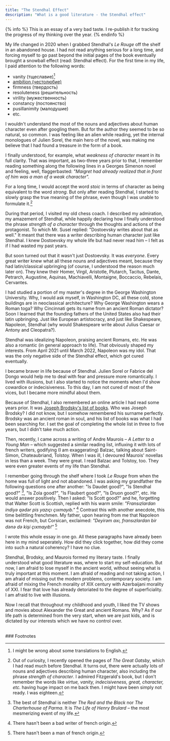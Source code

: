 ```yaml
---
title: "The Stendhal Effect"
description: "What is a good literature - the Stendhal effect"
---
```


{% info %}
This is an essay of a very bad taste. I re-publish it for tracking the progress of my thinking over the year.
{% endinfo %}

My life changed in 2020 when I grabbed Stendhal's _Le Rouge_ off the shelf in an abandoned house. I had not read anything serious for a long time, and forcing myself to go past beyond the initial pages of the book eventually brought a snowball effect (read: Stendhal effect). For the first time in my life, I paid attention to the following words:

- vanity (тщеславие)[^1]  
- [ambition (честолюбие)](/writings/translation)
- firmness (твердость) 
- resoluteness (решительность) 
- virility (мужественность) 
- constancy (постоянство)
- pusillanimity (малодушие)
- etc.

I wouldn't understand the most of the nouns and adjectives about human character even after googling them. But for the author they seemed to be so natural, so common. I was feeling like an alien while reading, yet the internal monologues of Julien Sorel, the main hero of the novel, was making me believe that I had found a treasure in the form of a book. 

I finally understood, for example, what _weakness of character_ meant in its full clarity. That was important, as two-three years prior to that, I remember reading something along the following lines in a Georges Simenon novel and feeling, well, flaggerbasted: _"Maigret had already realized that in front of him was a man of a weak character"._ 

For a long time, I would accept the word _stoic_ in terms of character as being equivalent to the word _strong_. But only after reading Stendhal, I started to slowly grasp the true meaning of the phrase, even though I was unable to formulate it.[^2]

During that period, I visited my old chess coach. I described my admiration, my amazement of Stendhal, while happily declaring how I finally understood the phrase _strength of a character_ through the thoughts and actions of the protagonist. To which Mr. Susel replied:
"Dostoevsky writes about that as well." It meant that there was a writer describing human character just like Stendhal. I knew Dostoevsky my whole life but had never read him &ndash; I felt as if I had wasted my past years.

But soon turned out that it wasn't just Dostoevsky. It was _everyone_. Every great writer knew what all these nouns and adjectives meant, because they had latin/classical upbringing (of course, I understood the reason much later on). They knew their Homer, Virgil, Aristotle, Plutarch, Tacitus, Dante, Petrarch, Augustine, Aquinas, Machiavelli, Montaigne, Boccaccio, Rebelais, Cervantes.

I had studied a portion of my master's degree in the George Washington University. Why, I would ask myself, in Washington DC, all these cold, stone buildings are in neoclassical architecture? Why George Washington wears a Roman toga? Why Cincinnati gets its name from an ancient Roman dictator? Soon I learned that the founding fathers of the United States also had their latin upbringing. Just like European artistocracy, and just like Shakespeare, Napoleon, Stendhal (why would Shakespeare write about Julius Caesar or Antony and Cleopatra?).

Stendhal was idealizing Napoleon, praising ancient Romans, etc. He was also a romantic (in general approach to life). That obviously shaped my interests. From April 2021 until March 2022, Napoleon was my idol. That was the only negative side of the Stendhal effect, which got cured eventually. 

I became braver in life because of Stendhal. Julien Sorel or Fabrice del Dongo would help me to deal with fear and pressure more romantically. I lived with illusions, but I also started to notice the moments when I'd show cowardice or indecisiveness. To this day, I am not cured of most of the vices, but I became more mindful about them.

Because of Stendhal, I also remembered an online article I had read some years prior. It was [Joseph Brodsky's list of books](https://www.openculture.com/2013/11/joseph-brodskys-reading-list-for-having-an-intelligent-conversation.html). Who was Joseph Brodsky? I did not know, but I somehow remembered his surname perfectly. Brodsky was an ancient roman in soul, and his list of books was what I had been searching for. I set the goal of completing the whole list in three to five years, but I didn't take much action.

Then, recently, I came across a writing of Andre Maurois &ndash; _A Letter to a Young Man_ &ndash; which suggested a similar reading list, influxing it with lots of french writers, godifying (I am exaggerating) Balzac, talking about Saint-Simon, Chateaubriand, Tolstoy. When I was ill, I devoured Maurois' novellas in less than a week. They were great. I read Balzac and Tolstoy, too. They were even greater events of my life than Stendhal.

I remember going through the shelf where I took _Le Rouge_ from when the home was full of light and not abandoned. I was asking my grandfather the following questions one after another: "Is Daudet good?", "Is Stendhal good?" [^3], "Is Zola good?", "Is Flaubert good?", "Is Druon good?", etc. He would answer positively. Then I asked: "Is Scott good?" and he, forgetting that Walter Scott is Scottish, replied with his warm smile: _"Fransızlardan indiyə qədər pis yazıçı çıxmayıb."_ [^4] Contrast this with another anecdote, this time belittling frenchmen. My father, upon hearing from me that Napoleon was not French, but Corsican, exclaimed: _"Deyirəm axı, fransızlardan bir dənə də kişi çıxmayıb!"_ [^5]

I wrote this whole essay in one go. All these paragraphs have already been here in my mind seperately. How did they click together, how did they come into such a natural coherency? I have no clue.

Stendhal, Brodsky, and Maurois formed my literary taste. I finally understood what good literature was, where to start my self-education. But now, I am afraid to lose myself in the ancient world, without seeing what is truly important at this moment. I am afraid of reading and not taking action, I am afraid of missing out the modern problems, contemporary society. I am afraid of mixing the French morality of XIX century with Azerbaijani morality of XXI. I fear that love has already detoriated to the degree of superficiality. I am afraid to live with illusions.

Now I recall that throughout my childhood and youth, I liked the TV shows and movies about Alexander the Great and ancient Romans. Why? As if our life path is determined from the very start, when we are just kids, and is dictated by our interests which we have no control over.

<br>
### Footnotes 

[^1]: I might be wrong about some translations to English.

[^2]: Out of curiosity, I recently opened the pages of _The Great Gatsby_, which I had read much before Stendhal. It turns out, there were actually lots of nouns and adjectives describing human character, also including the phrase _strength of character_. I admired Fitzgerald's book, but I don't remember the words like _virtue, vanity, indecisiveness, great, character, etc._ having huge impact on me back then. I might have been simply not ready. I was eighteen. 

[^3]: The best of Stendhal is neither _The Red and the Black_ nor _The Charterhouse of Parma_. It is _The Life of Henry Brulard_ &ndash; the most mesmerizing event of my life.

[^4]: There hasn't been a bad writer of french origin.

[^5]: There hasn't been a man of french origin.